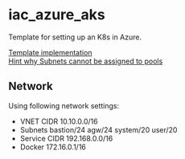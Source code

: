 # iac_azure_aks
Template for setting up an K8s in Azure.

[Template implementation](https://docs.microsoft.com/de-de/azure/aks/configure-kubenet)  
[Hint why Subnets cannot be assigned to pools](https://github.com/Azure/AKS/issues/1653)

## Network
Using following network settings: 
* VNET CIDR 10.10.0.0/16
* Subnets bastion/24 agw/24 system/20 user/20
* Service CIDR 192.168.0.0/16
* Docker 172.16.0.1/16